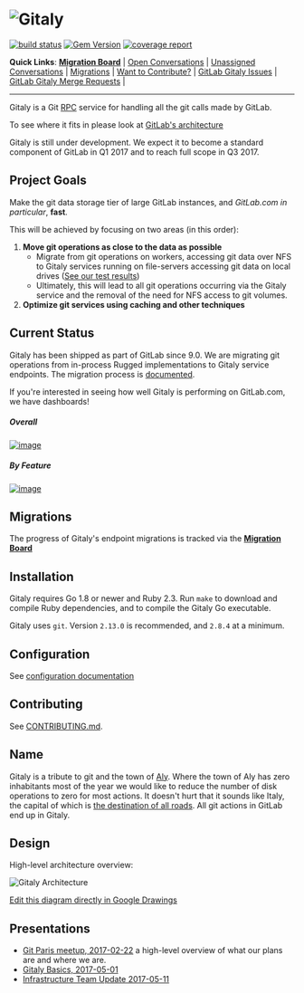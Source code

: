 # ![Gitaly](https://gitlab.com/gitlab-org/gitaly/uploads/509123ed56bd51247996038c858db006/gitaly-wordmark-small.png)

[![build status](https://gitlab.com/gitlab-org/gitaly/badges/master/build.svg)](https://gitlab.com/gitlab-org/gitaly/commits/master) [![Gem Version](https://badge.fury.io/rb/gitaly.svg)](https://badge.fury.io/rb/gitaly) [![coverage report](https://gitlab.com/gitlab-org/gitaly/badges/master/coverage.svg)](https://gitlab.com/gitlab-org/gitaly/commits/master)

**Quick Links**:
  [**Migration Board**](https://gitlab.com/gitlab-org/gitaly/boards/331341?scope=all&utf8=%E2%9C%93&state=opened&label_name[]=Migration) |
  [Open Conversations](https://gitlab.com/gitlab-org/gitaly/issues?label_name%5B%5D=Conversation) |
  [Unassigned Conversations](https://gitlab.com/gitlab-org/gitaly/issues?scope=all&utf8=%E2%9C%93&state=opened&label_name[]=Conversation&label_name[]=To%20Do&assignee_id=0) |
  [Migrations](https://gitlab.com/gitlab-org/gitaly/issues?scope=all&utf8=%E2%9C%93&state=opened&label_name[]=Conversation&label_name[]=Migration) |
  [Want to Contribute?](https://gitlab.com/gitlab-org/gitaly/issues?scope=all&utf8=%E2%9C%93&state=opened&label_name[]=Accepting%20Merge%20Requests) |
  [GitLab Gitaly Issues](https://gitlab.com/groups/gitlab-org/issues?scope=all&state=opened&utf8=%E2%9C%93&label_name%5B%5D=Gitaly) |
  [GitLab Gitaly Merge Requests](https://gitlab.com/groups/gitlab-org/merge_requests?label_name%5B%5D=Gitaly) |

--------------------------------------------

Gitaly is a Git [RPC](https://en.wikipedia.org/wiki/Remote_procedure_call)
service for handling all the git calls made by GitLab.

To see where it fits in please look at [GitLab's architecture](https://docs.gitlab.com/ce/development/architecture.html#system-layout)

Gitaly is still under development. We expect it to become a standard
component of GitLab in Q1 2017 and to reach full scope in Q3 2017.

## Project Goals

Make the git data storage tier of large GitLab instances, and *GitLab.com in particular*, **fast**.

This will be achieved by focusing on two areas (in this order):

  1. **Move git operations as close to the data as possible**
     * Migrate from git operations on workers, accessing git data over NFS to
       Gitaly services running on file-servers accessing git data on local
       drives ([See our test results](https://gitlab.com/gitlab-com/infrastructure/issues/1912#note_31368476))
     * Ultimately, this will lead to all git operations occurring via the Gitaly
       service and the removal of the need for NFS access to git volumes.
  1. **Optimize git services using caching and other techniques**

## Current Status

Gitaly has been shipped as part of GitLab since 9.0. We are migrating git operations from in-process Rugged implementations to Gitaly service endpoints. The migration process is [documented](/doc/MIGRATION_PROCESS.md).

If you're interested in seeing how well Gitaly is performing on GitLab.com, we have dashboards!

##### Overall

[![image](https://gitlab.com/gitlab-org/gitaly/uploads/ee1fd4f33e9bfb92fefca60fee1f44ad/image.png)](http://monitor.gitlab.net/dashboard/db/gitaly?orgId=1&var-job=gitaly-production&from=now-7d&to=now)

##### By Feature

 [![image](https://gitlab.com/gitlab-org/gitaly/uploads/5b3825e01c48975c2a64e01ae37b4a3d/image.png)](http://monitor.gitlab.net/dashboard/db/gitaly-features?orgId=1&var-job=gitaly-production&from=now-7d&to=now)

## Migrations

The progress of Gitaly's endpoint migrations is tracked via the [**Migration Board**](https://gitlab.com/gitlab-org/gitaly/boards/331341?scope=all&utf8=%E2%9C%93&state=opened&label_name[]=Migration)

## Installation

Gitaly requires Go 1.8 or newer and Ruby 2.3. Run `make` to download
and compile Ruby dependencies, and to compile the Gitaly Go
executable.

Gitaly uses `git`. Version `2.13.0` is recommended, and `2.8.4` at a minimum.

## Configuration

See [configuration documentation](doc/configuration)

## Contributing

See [CONTRIBUTING.md](CONTRIBUTING.md).

## Name

Gitaly is a tribute to git and the town of [Aly](https://en.wikipedia.org/wiki/Aly). Where the town of
Aly has zero inhabitants most of the year we would like to reduce the number of
disk operations to zero for most actions. It doesn't hurt that it sounds like
Italy, the capital of which is [the destination of all roads](https://en.wikipedia.org/wiki/All_roads_lead_to_Rome). All git actions in
GitLab end up in Gitaly.

## Design

High-level architecture overview:

![Gitaly Architecture](https://docs.google.com/drawings/d/14-5NHGvsOVaAJZl2w7pIli8iDUqed2eIbvXdff5jneo/pub?w=2096&h=1536)

[Edit this diagram directly in Google Drawings](https://docs.google.com/drawings/d/14-5NHGvsOVaAJZl2w7pIli8iDUqed2eIbvXdff5jneo/edit)

## Presentations

- [Git Paris meetup, 2017-02-22](https://docs.google.com/presentation/d/19OZUalFMIDM8WujXrrIyCuVb_oVeaUzpb-UdGThOvAo/edit?usp=sharing) a high-level overview of what our plans are and where we are.
- [Gitaly Basics, 2017-05-01](https://docs.google.com/presentation/d/1cLslUbXVkniOaeJ-r3s5AYF0kQep8VeNfvs0XSGrpA0/edit#slide=id.g1c73db867d_0_0)
- [Infrastructure Team Update 2017-05-11](https://about.gitlab.com/2017/05/11/functional-group-updates/#infrastructure-team)
